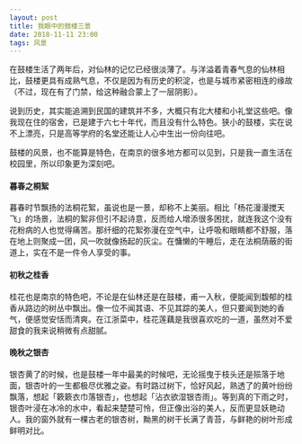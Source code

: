 ```yaml
---
layout: post
title: 我眼中的鼓楼三景
date: 2018-11-11 23:00
tags: 风景
---
```


在鼓楼生活了两年后，对仙林的记忆已经很淡薄了。与洋溢着青春气息的仙林相比，鼓楼更具有成熟气息，不仅是因为有历史的积淀，也是与城市紧密相连的缘故（不过，现在有了门禁，给这种融合蒙上了一层阴影）。

说到历史，其实能追溯到民国的建筑并不多，大概只有北大楼和小礼堂这些吧。像我现在住的宿舍，已是建于六七十年代，而且没有什么特色。狭小的鼓楼，实在说不上漂亮，只是高等学府的名堂还能让人心中生出一份向往吧。

鼓楼的风景，也不能算是特色，在南京的很多地方都可以见到，只是我一直生活在校园里，所以印象更为深刻吧。

#### 暮春之桐絮

暮春时节飘扬的法桐花絮，虽说也是一景，却称不上美丽。相比「杨花漫漫搅天飞」的场景，法桐的絮非但引不起诗意，反而给人增添很多困扰，就连我这个没有花粉病的人也觉得痛苦。那纤细的花絮弥漫在空气中，让呼吸和眼睛都不舒服，落在地上则聚成一团，风一吹就像扬起的灰尘。在慵懒的午睡后，走在法桐荫蔽的街道上，实在不是一件令人享受的事。

#### 初秋之桂香

桂花也是南京的特色吧，不论是在仙林还是在鼓楼，甫一入秋，便能闻到馥郁的桂香从路边的树丛中飘出。像一位不闻其语、不见其踪的美人，但只要闻到她的香气，便感觉安恬而清爽。在江浙菜中，桂花莲藕是我很喜欢吃的一道，虽然对不爱甜食的我来说稍微有点甜腻。

####  晚秋之银杏

银杏黄了的时候，也是鼓楼一年中最美的时候吧，无论摇曳于枝头还是殒落于地面，银杏叶的一生都极尽优雅之姿。有时路过树下，恰好风起，熟透了的黄叶纷纷飘落，想起「簌簌衣巾落银杏」，也想起「沾衣欲湿银杏雨」。等到真的下雨之时，银杏叶浸在冰冷的水中，看起来楚楚可怜，但正像出浴的美人，反而更显妖艳动人。我的窗外就有一棵古老的银杏树，黝黑的树干长满了青苔，与鲜艳的树叶形成鲜明对比。

